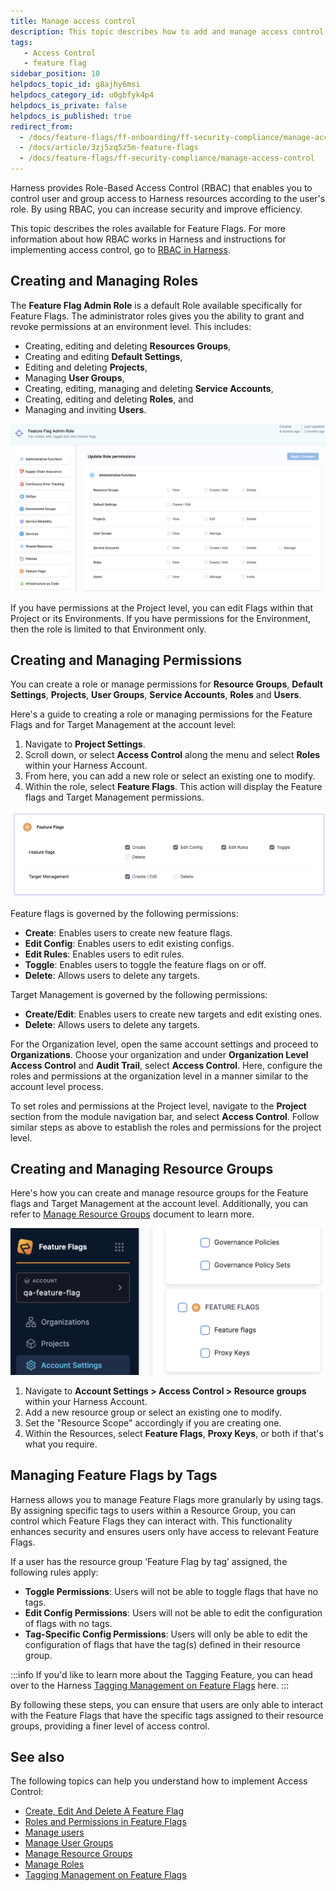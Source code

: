 ```yaml
---
title: Manage access control
description: This topic describes how to add and manage access control for Feature Flags.
tags: 
   - Access Control
   - feature flag
sidebar_position: 10
helpdocs_topic_id: g8ajhy6msi
helpdocs_category_id: u0gbfyk4p4
helpdocs_is_private: false
helpdocs_is_published: true
redirect_from:
  - /docs/feature-flags/ff-onboarding/ff-security-compliance/manage-access-control
  - /docs/article/3zj5zq5z5m-feature-flags
  - /docs/feature-flags/ff-security-compliance/manage-access-control
---
```


Harness provides Role-Based Access Control (RBAC) that enables you to control user and group access to Harness resources according to the user's role. By using RBAC, you can increase security and improve efficiency.

This topic describes the roles available for Feature Flags. For more information about how RBAC works in Harness and instructions for implementing access control, go to [RBAC in Harness](/docs/platform/role-based-access-control/rbac-in-harness).

## Creating and Managing Roles

The **Feature Flag Admin Role** is a default Role available specifically for Feature Flags. The administrator roles gives you the ability to grant and revoke  permissions at an environment level. This includes:

* Creating, editing and deleting **Resources Groups**,
* Creating and editing **Default Settings**,
* Editing and deleting **Projects**,
* Managing **User Groups**,
* Creating, editing, managing and deleting **Service Accounts**,
* Creating, editing and deleting **Roles**, and
* Managing and inviting **Users**.


 ![The Access Control Panel for the Feature Flag Admin Role](../ff-security-compliance/static/ff-admin-role-access-control.png)


If you have permissions at the Project level, you can edit Flags within that Project or its Environments. If you have permissions for the Environment, then the role is limited to that Environment only.  

## Creating and Managing Permissions

You can create a role or manage permissions for **Resource Groups**, **Default Settings**, **Projects**, **User Groups**, **Service Accounts**, **Roles** and **Users**. 

Here's a guide to creating a role or managing permissions for the Feature Flags and for Target Management at the account level:

 1. Navigate to **Project Settings**. 
 2. Scroll down, or select  **Access Control** along the menu and select **Roles** within your Harness
 Account.
 3. From here, you can add a new role or select an existing one to modify.
 4. Within the role, select **Feature Flags**. This action will display the Feature flags and Target Management permissions. 

 ![The Panel for the Feature Flag Role Permissions](../ff-security-compliance/static/ff-feature-flag-role-permissions.png)

Feature flags is governed by the following permissions:

 * **Create**: Enables users to create new feature flags.
 * **Edit Config**: Enables users to edit existing configs.
 * **Edit Rules**: Enables users to edit rules.
 * **Toggle**: Enables users to toggle the feature flags on or off.
 * **Delete**: Allows users to delete any targets.

Target Management is governed by the following permissions:

 * **Create/Edit**: Enables users to create new targets and edit existing ones.
 * **Delete**: Allows users to delete any targets.

For the Organization level, open the same account settings and proceed to **Organizations**. Choose your organization and under **Organization Level Access Control** and **Audit Trail**, select **Access Control**. Here, configure the roles and permissions at the organization level in a manner similar to the account level process.

To set roles and permissions at the Project level, navigate to the **Project** section from the module navigation bar, and select **Access Control**. Follow similar steps as above to establish the roles and permissions for the project level.

## Creating and Managing Resource Groups

Here's how you can create and manage resource groups for the Feature flags and Target Management at the account level. Additionally, you can refer to [Manage Resource Groups](/docs/platform/role-based-access-control/add-resource-groups.md) document to learn more.

 ![The Feature Flag Permissions for Resource Groups](../ff-security-compliance/static/ff-resource-groups-permissions.png)

 1. Navigate to **Account Settings > Access Control > Resource groups** within your Harness Account.
 2. Add a new resource group or select an existing one to modify.
 3. Set the "Resource Scope" accordingly if you are creating one.
 4. Within the Resources, select **Feature Flags**, **Proxy Keys**, or both if that's what you require.

## Managing Feature Flags by Tags

Harness allows you to manage Feature Flags more granularly by using tags. By assigning specific tags to users within a Resource Group, you can control which Feature Flags they can interact with. This functionality enhances security and ensures users only have access to relevant Feature Flags.

If a user has the resource group ‘Feature Flag by tag’ assigned, the following rules apply:

 - **Toggle Permissions**: Users will not be able to toggle flags that have no tags.
 - **Edit Config Permissions**: Users will not be able to edit the configuration of flags with no tags.
 - **Tag-Specific Config Permissions**: Users will only be able to edit the configuration of flags that have the tag(s) defined in their resource group.

:::info
If you'd like to learn more about the Tagging Feature, you can head over to the Harness [Tagging Management on Feature Flags](/docs/feature-flags/use-ff/ff-creating-flag/tag_management.md) here.
:::

By following these steps, you can ensure that users are only able to interact with the Feature Flags that have the specific tags assigned to their resource groups, providing a finer level of access control.

## See also

The following topics can help you understand how to implement Access Control:

* [Create, Edit And Delete A Feature Flag](../../use-ff/ff-creating-flag/edit-and-delete-a-feature-flag.md)
* [Roles and Permissions in Feature Flags](../ff-security-compliance/roles-and-permissions.md)
* [Manage users](/docs/platform/role-based-access-control/add-users)
* [Manage User Groups](/docs/platform/role-based-access-control/add-user-groups)
* [Manage Resource Groups](/docs/platform/role-based-access-control/add-resource-groups.md)
* [Manage Roles](/docs/platform/role-based-access-control/add-manage-roles.md)
* [Tagging Management on Feature Flags](/docs/feature-flags/use-ff/ff-creating-flag/tag_management.md)
